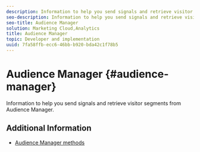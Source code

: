```yaml
---
description: Information to help you send signals and retrieve visitor segments from Audience Manager.
seo-description: Information to help you send signals and retrieve visitor segments from Audience Manager.
seo-title: Audience Manager
solution: Marketing Cloud,Analytics
title: Audience Manager
topic: Developer and implementation
uuid: 7fa58ffb-ecc6-46bb-b920-bda42c1f78b5
---
```


# Audience Manager {#audience-manager}

Information to help you send signals and retrieve visitor segments from Audience Manager.

## Additional Information

+ [Audience Manager methods](/help/universal-windows/audiencemgmt/audience-manager-methods.md)